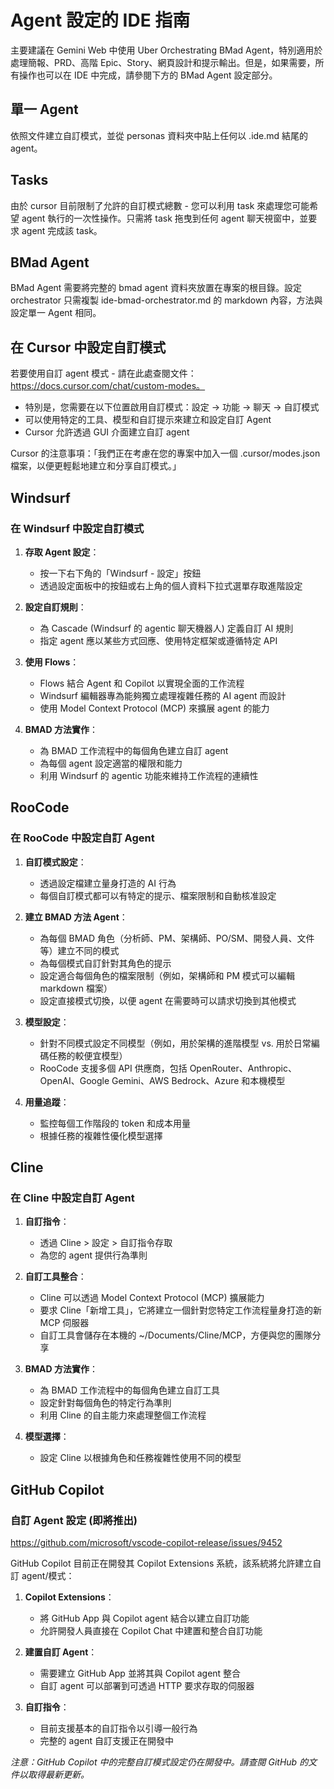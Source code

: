 # Agent 設定的 IDE 指南

主要建議在 Gemini Web 中使用 Uber Orchestrating BMad Agent，特別適用於處理簡報、PRD、高階 Epic、Story、網頁設計和提示輸出。但是，如果需要，所有操作也可以在 IDE 中完成，請參閱下方的 BMad Agent 設定部分。

## 單一 Agent

依照文件建立自訂模式，並從 personas 資料夾中貼上任何以 .ide.md 結尾的 agent。

## Tasks

由於 cursor 目前限制了允許的自訂模式總數 - 您可以利用 task 來處理您可能希望 agent 執行的一次性操作。只需將 task 拖曳到任何 agent 聊天視窗中，並要求 agent 完成該 task。

## BMad Agent

BMad Agent 需要將完整的 bmad agent 資料夾放置在專案的根目錄。設定 orchestrator 只需複製 ide-bmad-orchestrator.md 的 markdown 內容，方法與設定單一 Agent 相同。

## 在 Cursor 中設定自訂模式

若要使用自訂 agent 模式 - 請在此處查閱文件：https://docs.cursor.com/chat/custom-modes。

- 特別是，您需要在以下位置啟用自訂模式：設定 → 功能 → 聊天 → 自訂模式
- 可以使用特定的工具、模型和自訂提示來建立和設定自訂 Agent
- Cursor 允許透過 GUI 介面建立自訂 agent

Cursor 的注意事項：「我們正在考慮在您的專案中加入一個 .cursor/modes.json 檔案，以便更輕鬆地建立和分享自訂模式。」

## Windsurf

### 在 Windsurf 中設定自訂模式

1. **存取 Agent 設定**：

   - 按一下右下角的「Windsurf - 設定」按鈕
   - 透過設定面板中的按鈕或右上角的個人資料下拉式選單存取進階設定

2. **設定自訂規則**：

   - 為 Cascade (Windsurf 的 agentic 聊天機器人) 定義自訂 AI 規則
   - 指定 agent 應以某些方式回應、使用特定框架或遵循特定 API

3. **使用 Flows**：

   - Flows 結合 Agent 和 Copilot 以實現全面的工作流程
   - Windsurf 編輯器專為能夠獨立處理複雜任務的 AI agent 而設計
   - 使用 Model Context Protocol (MCP) 來擴展 agent 的能力

4. **BMAD 方法實作**：
   - 為 BMAD 工作流程中的每個角色建立自訂 agent
   - 為每個 agent 設定適當的權限和能力
   - 利用 Windsurf 的 agentic 功能來維持工作流程的連續性

## RooCode

### 在 RooCode 中設定自訂 Agent

1. **自訂模式設定**：

   - 透過設定檔建立量身打造的 AI 行為
   - 每個自訂模式都可以有特定的提示、檔案限制和自動核准設定

2. **建立 BMAD 方法 Agent**：

   - 為每個 BMAD 角色（分析師、PM、架構師、PO/SM、開發人員、文件等）建立不同的模式
   - 為每個模式自訂針對其角色的提示
   - 設定適合每個角色的檔案限制（例如，架構師和 PM 模式可以編輯 markdown 檔案）
   - 設定直接模式切換，以便 agent 在需要時可以請求切換到其他模式

3. **模型設定**：

   - 針對不同模式設定不同模型（例如，用於架構的進階模型 vs. 用於日常編碼任務的較便宜模型）
   - RooCode 支援多個 API 供應商，包括 OpenRouter、Anthropic、OpenAI、Google Gemini、AWS Bedrock、Azure 和本機模型

4. **用量追蹤**：
   - 監控每個工作階段的 token 和成本用量
   - 根據任務的複雜性優化模型選擇

## Cline

### 在 Cline 中設定自訂 Agent

1. **自訂指令**：

   - 透過 Cline > 設定 > 自訂指令存取
   - 為您的 agent 提供行為準則

2. **自訂工具整合**：

   - Cline 可以透過 Model Context Protocol (MCP) 擴展能力
   - 要求 Cline「新增工具」，它將建立一個針對您特定工作流程量身打造的新 MCP 伺服器
   - 自訂工具會儲存在本機的 ~/Documents/Cline/MCP，方便與您的團隊分享

3. **BMAD 方法實作**：

   - 為 BMAD 工作流程中的每個角色建立自訂工具
   - 設定針對每個角色的特定行為準則
   - 利用 Cline 的自主能力來處理整個工作流程

4. **模型選擇**：
   - 設定 Cline 以根據角色和任務複雜性使用不同的模型

## GitHub Copilot

### 自訂 Agent 設定 (即將推出)

https://github.com/microsoft/vscode-copilot-release/issues/9452

GitHub Copilot 目前正在開發其 Copilot Extensions 系統，該系統將允許建立自訂 agent/模式：

1. **Copilot Extensions**：

   - 將 GitHub App 與 Copilot agent 結合以建立自訂功能
   - 允許開發人員直接在 Copilot Chat 中建置和整合自訂功能

2. **建置自訂 Agent**：

   - 需要建立 GitHub App 並將其與 Copilot agent 整合
   - 自訂 agent 可以部署到可透過 HTTP 要求存取的伺服器

3. **自訂指令**：
   - 目前支援基本的自訂指令以引導一般行為
   - 完整的 agent 自訂支援正在開發中

_注意：GitHub Copilot 中的完整自訂模式設定仍在開發中。請查閱 GitHub 的文件以取得最新更新。_
